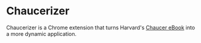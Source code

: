 # Chaucerizer

Chaucerizer is a Chrome extension that turns Harvard's [Chaucer eBook](https://chaucer.fas.harvard.edu/pages/text-and-translations) into a more dynamic application.